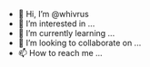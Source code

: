- 👋 Hi, I’m @whivrus
- 👀 I’m interested in ...
- 🌱 I’m currently learning ...
- 💞️ I’m looking to collaborate on ...
- 📫 How to reach me ...

<!---
whivrus/whivrus is a ✨ special ✨ repository because its `README.md` (this file) appears on your GitHub profile.
You can click the Preview link to take a look at your changes.
--->

